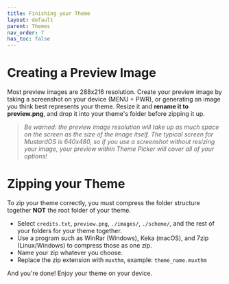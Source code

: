 ```yaml
---
title: Finishing your Theme
layout: default
parent: Themes
nav_order: 7
has_toc: false
---
```


# Creating a Preview Image

Most preview images are 288x216 resolution. Create your preview image by taking a screenshot on your device (MENU +
PWR), or generating an image you think best represents your theme. Resize it and **rename it to preview.png**, and drop
it into your theme's folder before zipping it up.

> *Be warned: the preview image resolution will take up as much space on the screen as the size of the image itself. The
typical screen for MustardOS is 640x480, so if you use a screenshot without resizing your image, your preview within
Theme Picker will cover all of your options!*

# Zipping your Theme

To zip your theme correctly, you must compress the folder structure together **NOT** the root folder of your theme.

- Select `credits.txt`, `preview.png`, `./images/`, `./scheme/`, and the rest of your folders for your theme together.
- Use a program such as WinRar (Windows), Keka (macOS), and 7zip (Linux/Windows) to compress those as one zip.
- Name your zip whatever you choose.
- Replace the zip extension with `muxthm`, example: `theme_name.muxthm`

And you're done! Enjoy your theme on your device.
